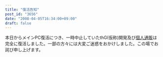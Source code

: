 ```yaml
---
title: "復活告知"
post_id: "3656"
date: "2008-04-05T16:34:00+09:00"
draft: false
---
```



本日からメインPC復活につき、一時中止していたthG(仮称)開発及び[個人通販](http://e.danmaq.com/)は完全に復活しました。一部の方々には大変ご迷惑をおかけしました。この場でお詫び申し上げます。
